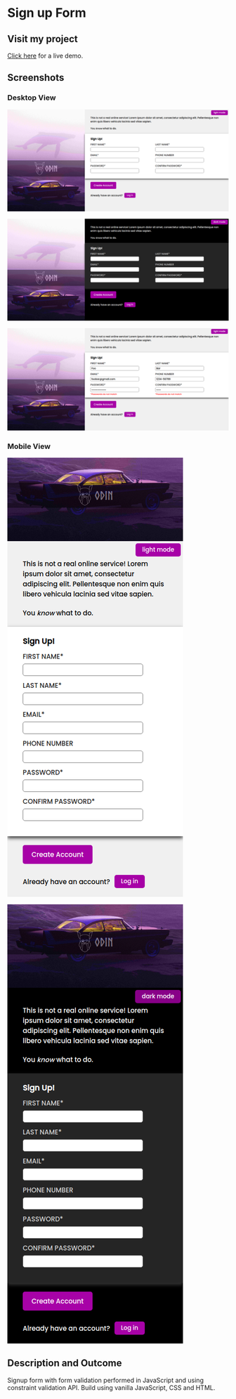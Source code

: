 # Sign up Form

## Visit my project
[Click here](https://saad-hu.github.io/project-signup-form/) for a live demo.

## Screenshots
### Desktop View
![](/images/form-demo.png)

![](/images/form-demo-1.png)

![](/images/form-demo-2.png)
### Mobile View
![](/images/form-demo-mob.png)

![](/images/form-demo-mob-1.png)

## Description and Outcome
Signup form with form validation performed in JavaScript and using constraint validation API. Build using vanilla JavaScript, CSS and HTML.
